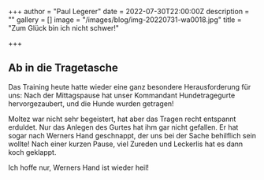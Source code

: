 +++
author = "Paul Legerer"
date = 2022-07-30T22:00:00Z
description = ""
gallery = []
image = "/images/blog/img-20220731-wa0018.jpg"
title = "Zum Glück bin ich nicht schwer!"

+++
## Ab in die Tragetasche

Das Training heute hatte wieder eine ganz besondere Herausforderung für uns: Nach der Mittagspause hat unser Kommandant Hundetragegurte hervorgezaubert, und die Hunde wurden getragen!

Moltez war nicht sehr begeistert, hat aber das Tragen recht entspannt erduldet. Nur das Anlegen des Gurtes hat ihm gar nicht gefallen. Er hat sogar nach Werners Hand geschnappt, der uns bei der Sache behilflich sein wollte! Nach einer kurzen Pause, viel Zureden und Leckerlis hat es dann koch geklappt.

Ich hoffe nur, Werners Hand ist wieder heil! 